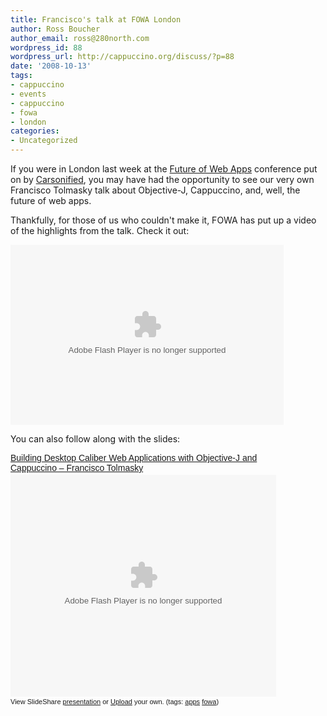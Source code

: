 ```yaml
---
title: Francisco's talk at FOWA London
author: Ross Boucher
author_email: ross@280north.com
wordpress_id: 88
wordpress_url: http://cappuccino.org/discuss/?p=88
date: '2008-10-13'
tags:
- cappuccino
- events
- cappuccino
- fowa
- london
categories:
- Uncategorized
---
```


If you were in London last week at the [Future of Web Apps](http://london2008.futureofwebapps.com/) conference put on by [Carsonified](http://carsonified.com/), you may have had the opportunity to see our very own Francisco Tolmasky talk about Objective-J, Cappuccino, and, well, the future of web apps.

Thankfully, for those of us who couldn't make it, FOWA has put up a video of the highlights from the talk. Check it out:

<object classid="clsid:D27CDB6E-AE6D-11cf-96B8-444553540000" width="437" height="288" id="viddler"><param name="movie" value="http://www.viddler.com/player/c372e25e/"><param name="allowScriptAccess" value="always"><param name="allowFullScreen" value="true"><param name="wmode" value="transparent"><embed src="/web/20120522061911oe_/http://www.viddler.com/player/c372e25e/" width="437" height="288" type="application/x-shockwave-flash" allowscriptaccess="always" allowfullscreen="true" wmode="transparent" name="viddler" title="Adobe Flash Player"></object>

You can also follow along with the slides:

<div style="width:425px;text-align:left" id="__ss_648627"><a style="font:14px Helvetica,Arial,Sans-serif;display:block;margin:12px 0 3px 0;text-decoration:underline;" href="/web/20120522061911/http://www.slideshare.net/carsonified/building-desktop-caliber-web-applications-with-objectivej-and-cappuccino-francisco-tolmasky-presentation?type=powerpoint" title="Building Desktop Caliber Web Applications with Objective-J and Cappuccino - Francisco Tolmasky">Building Desktop Caliber Web Applications with Objective-J and Cappuccino – Francisco Tolmasky</a><object style="margin:0px" width="425" height="355" title="Adobe Flash Player"><param name="movie" value="http://static.slideshare.net/swf/ssplayer2.swf?doc=280north-1223623160225910-9&amp;stripped_title=building-desktop-caliber-web-applications-with-objectivej-and-cappuccino-francisco-tolmasky-presentation"><param name="allowFullScreen" value="true"><param name="allowScriptAccess" value="always"><embed src="/web/20120522061911oe_/http://static.slideshare.net/swf/ssplayer2.swf?doc=280north-1223623160225910-9&amp;stripped_title=building-desktop-caliber-web-applications-with-objectivej-and-cappuccino-francisco-tolmasky-presentation" type="application/x-shockwave-flash" allowscriptaccess="always" allowfullscreen="true" width="425" height="355"></object>
<div style="font-size:11px;font-family:tahoma,arial;height:26px;padding-top:2px;">View SlideShare <a style="text-decoration:underline;" href="/web/20120522061911/http://www.slideshare.net/carsonified/building-desktop-caliber-web-applications-with-objectivej-and-cappuccino-francisco-tolmasky-presentation?type=powerpoint" title="View Building Desktop Caliber Web Applications with Objective-J and Cappuccino - Francisco Tolmasky on SlideShare">presentation</a> or <a style="text-decoration:underline;" href="/web/20120522061911/http://www.slideshare.net/upload?type=powerpoint">Upload</a> your own. (tags: <a style="text-decoration:underline;" href="/web/20120522061911/http://slideshare.net/tag/apps">apps</a> <a style="text-decoration:underline;" href="/web/20120522061911/http://slideshare.net/tag/fowa">fowa</a>)</div>
</div>

